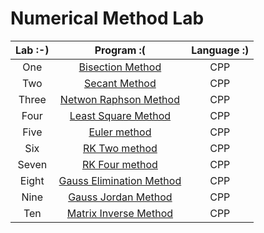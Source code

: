 # Numerical Method Lab

| Lab :-) |                      Program :(                      | Language :) |
| :-----: | :--------------------------------------------------: | :---------: |
|   One   |        [Bisection Method](./bisection01.cpp)         |     CPP     |
|   Two   |           [Secant Method](./secant02.cpp)            |     CPP     |
|  Three  |    [Netwon Raphson Method](./netwonRaphson03.cpp)    |     CPP     |
|  Four   |     [Least Square Method](./curveFitting04.cpp)      |     CPP     |
|  Five   |         [Euler method](./rkMethod05.cpp#10)          |     CPP     |
|   Six   |         [RK Two method](./rkMethod05.cpp#29)         |     CPP     |
|  Seven  |        [RK Four method](./rkMethod05.cpp#50)         |     CPP     |
|  Eight  | [Gauss Elimination Method](./gaussElimination08.cpp) |     CPP     |
|  Nine   |      [Gauss Jordan Method](./guassJordan09.cpp)      |     CPP     |
|   Ten   |     [Matrix Inverse Method](./matrixInverse.cpp)     |     CPP     |
